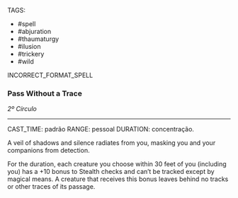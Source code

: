 TAGS:
- #spell
- #abjuration
- #thaumaturgy
- #ilusion
- #trickery
- #wild

INCORRECT_FORMAT_SPELL
### Pass Without a Trace
*2º Círculo*
___
CAST_TIME: padrão
RANGE: pessoal
DURATION: concentração.

A veil of shadows and silence radiates from you, masking you and your companions from detection.

For the duration, each creature you choose within 30 feet of you (including you) has a +10 bonus to Stealth checks and can’t be tracked except by magical means. A creature that receives this bonus leaves behind no tracks or other traces of its passage.

